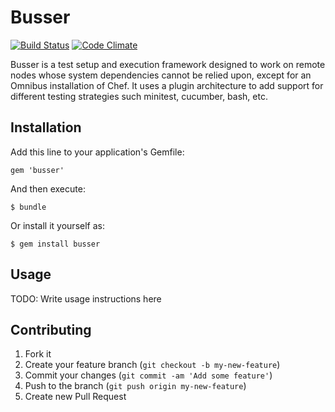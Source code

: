 # Busser

[![Build Status](https://travis-ci.org/test-kitchen/busser.png?branch=master)](https://travis-ci.org/test-kitchen/busser)
[![Code Climate](https://codeclimate.com/github/fnichol/busser.png)](https://codeclimate.com/github/fnichol/busser)

Busser is a test setup and execution framework designed to
work on remote nodes whose system dependencies cannot be relied upon, except
for an Omnibus installation of Chef. It uses a plugin architecture to add
support for different testing strategies such minitest, cucumber, bash, etc.

## Installation

Add this line to your application's Gemfile:

    gem 'busser'

And then execute:

    $ bundle

Or install it yourself as:

    $ gem install busser

## Usage

TODO: Write usage instructions here

## Contributing

1. Fork it
2. Create your feature branch (`git checkout -b my-new-feature`)
3. Commit your changes (`git commit -am 'Add some feature'`)
4. Push to the branch (`git push origin my-new-feature`)
5. Create new Pull Request
